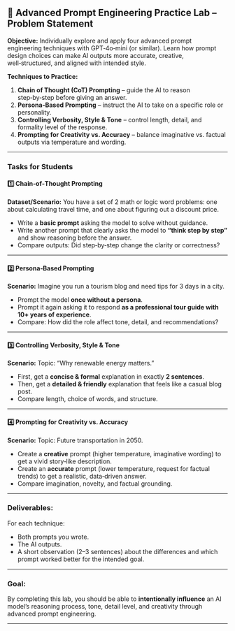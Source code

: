 ## 📝 **Advanced Prompt Engineering Practice Lab** – Problem Statement

**Objective:**
Individually explore and apply four advanced prompt engineering techniques with GPT‑4o‑mini (or similar).
Learn how prompt design choices can make AI outputs more accurate, creative, well‑structured, and aligned with intended style.

**Techniques to Practice:**

1. **Chain of Thought (CoT) Prompting** – guide the AI to reason step‑by‑step before giving an answer.
2. **Persona‑Based Prompting** – instruct the AI to take on a specific role or personality.
3. **Controlling Verbosity, Style \& Tone** – control length, detail, and formality level of the response.
4. **Prompting for Creativity vs. Accuracy** – balance imaginative vs. factual outputs via temperature and wording.

***

### **Tasks for Students**

#### 1️⃣ Chain‑of‑Thought Prompting

**Dataset/Scenario:**
You have a set of 2 math or logic word problems: one about calculating travel time, and one about figuring out a discount price.

- Write a **basic prompt** asking the model to solve without guidance.
- Write another prompt that clearly asks the model to **“think step by step”** and show reasoning before the answer.
- Compare outputs: Did step‑by‑step change the clarity or correctness?

***

#### 2️⃣ Persona‑Based Prompting

**Scenario:**
Imagine you run a tourism blog and need tips for 3 days in a city.

- Prompt the model **once without a persona**.
- Prompt it again asking it to respond **as a professional tour guide with 10+ years of experience**.
- Compare: How did the role affect tone, detail, and recommendations?

***

#### 3️⃣ Controlling Verbosity, Style \& Tone

**Scenario:**
Topic: “Why renewable energy matters.”

- First, get a **concise \& formal** explanation in exactly **2 sentences**.
- Then, get a **detailed \& friendly** explanation that feels like a casual blog post.
- Compare length, choice of words, and structure.

***

#### 4️⃣ Prompting for Creativity vs. Accuracy

**Scenario:**
Topic: Future transportation in 2050.

- Create a **creative** prompt (higher temperature, imaginative wording) to get a vivid story‑like description.
- Create an **accurate** prompt (lower temperature, request for factual trends) to get a realistic, data‑driven answer.
- Compare imagination, novelty, and factual grounding.

***

### **Deliverables:**

For each technique:

- Both prompts you wrote.
- The AI outputs.
- A short observation (2–3 sentences) about the differences and which prompt worked better for the intended goal.

***

### **Goal:**

By completing this lab, you should be able to **intentionally influence** an AI model’s reasoning process, tone, detail level, and creativity through advanced prompt engineering.

***

